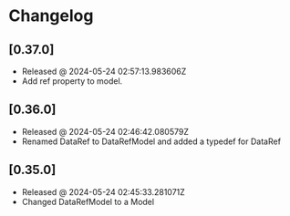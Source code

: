 # Changelog

## [0.37.0]

- Released @ 2024-05-24 02:57:13.983606Z
- Add ref property to model.

## [0.36.0]

- Released @ 2024-05-24 02:46:42.080579Z
- Renamed DataRef to DataRefModel and added a typedef for DataRef

## [0.35.0]

- Released @ 2024-05-24 02:45:33.281071Z
- Changed DataRefModel to a Model
